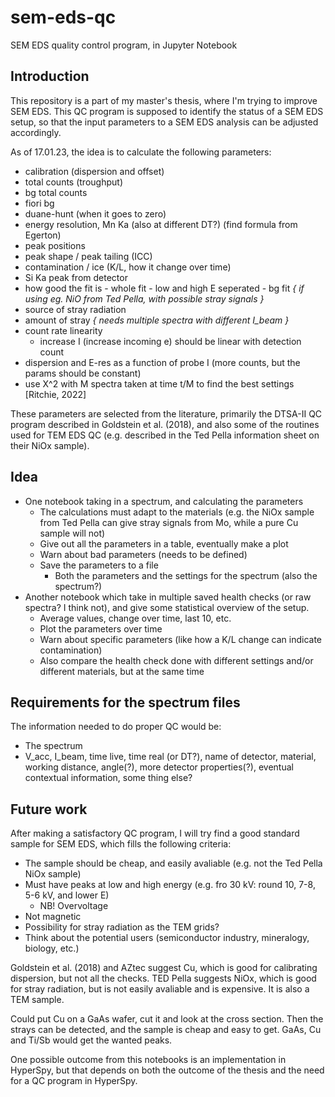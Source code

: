 # sem-eds-qc

SEM EDS quality control program, in Jupyter Notebook

## Introduction

This repository is a part of my master's thesis, where I'm trying to improve SEM EDS.
This QC program is supposed to identify the status of a SEM EDS setup, so that the input parameters to a SEM EDS analysis can be adjusted accordingly.

As of 17.01.23, the idea is to calculate the following parameters:

- calibration (dispersion and offset)
- total counts (troughput)
- bg total counts
- fiori bg
- duane-hunt (when it goes to zero)
- energy resolution, Mn Ka (also at different DT?) (find formula from Egerton)
- peak positions
- peak shape / peak tailing (ICC)
- contamination / ice (K/L, how it change over time)
- Si Ka peak from detector
- how good the fit is - whole fit - low and high E seperated - bg fit
  _{ if using eg. NiO from Ted Pella, with possible stray signals }_
- source of stray radiation
- amount of stray
  _{ needs multiple spectra with different I_beam }_
- count rate linearity
  - increase I (increase incoming e) should be linear with detection count
- dispersion and E-res as a function of probe I (more counts, but the params should be constant)
- use X^2 with M spectra taken at time t/M to find the best settings [Ritchie, 2022]

These parameters are selected from the literature, primarily the DTSA-II QC program described in Goldstein et al. (2018), and also some of the routines used for TEM EDS QC (e.g. described in the Ted Pella information sheet on their NiOx sample).

## Idea

- One notebook taking in a spectrum, and calculating the parameters
  - The calculations must adapt to the materials (e.g. the NiOx sample from Ted Pella can give stray signals from Mo, while a pure Cu sample will not)
  - Give out all the parameters in a table, eventually make a plot
  - Warn about bad parameters (needs to be defined)
  - Save the parameters to a file
    - Both the parameters and the settings for the spectrum (also the spectrum?)
- Another notebook which take in multiple saved health checks (or raw spectra? I think not), and give some statistical overview of the setup.
  - Average values, change over time, last 10, etc.
  - Plot the parameters over time
  - Warn about specific parameters (like how a K/L change can indicate contamination)
  - Also compare the health check done with different settings and/or different materials, but at the same time

## Requirements for the spectrum files

The information needed to do proper QC would be:

- The spectrum
- V_acc, I_beam, time live, time real (or DT?), name of detector, material, working distance, angle(?), more detector properties(?), eventual contextual information, some thing else?

## Future work

After making a satisfactory QC program, I will try find a good standard sample for SEM EDS, which fills the following criteria:

- The sample should be cheap, and easily avaliable (e.g. not the Ted Pella NiOx sample)
- Must have peaks at low and high energy (e.g. fro 30 kV: round 10, 7-8, 5-6 kV, and lower E)
  - NB! Overvoltage
- Not magnetic
- Possibility for stray radiation as the TEM grids?
- Think about the potential users (semiconductor industry, mineralogy, biology, etc.)

Goldstein et al. (2018) and AZtec suggest Cu, which is good for calibrating dispersion, but not all the checks.
TED Pella suggests NiOx, which is good for stray radiation, but is not easily avaliable and is expensive. It is also a TEM sample.

Could put Cu on a GaAs wafer, cut it and look at the cross section. Then the strays can be detected, and the sample is cheap and easy to get.
GaAs, Cu and Ti/Sb would get the wanted peaks.

One possible outcome from this notebooks is an implementation in HyperSpy, but that depends on both the outcome of the thesis and the need for a QC program in HyperSpy.

